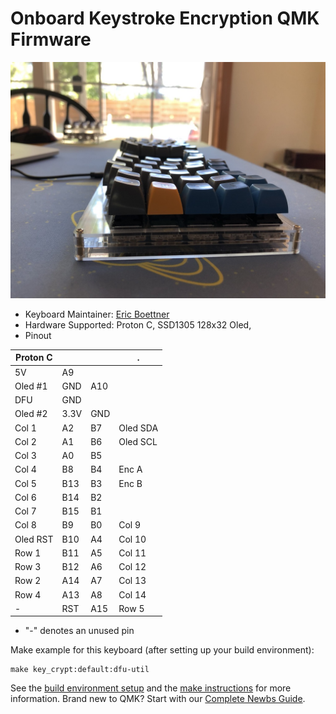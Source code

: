 # Onboard Keystroke Encryption QMK Firmware

![key_crypt](keeb.jpg)

* Keyboard Maintainer: [Eric Boettner](https://github.com/boettner-eric)
* Hardware Supported: Proton C, SSD1305 128x32 Oled,
* Pinout

Proton C  | | | .
--- | --- | --- | ---
 | 5V | A9 |
Oled #1 | GND | A10 |
 | DFU | GND |
Oled #2 | 3.3V | GND |
Col 1 | A2| B7 | Oled SDA
Col 2 | A1 | B6 | Oled SCL
Col 3 | A0 | B5 |
Col 4| B8 | B4 | Enc A
Col 5 | B13 | B3 | Enc B
Col 6 | B14 | B2 |
Col 7 | B15 | B1 | 
Col 8 | B9 | B0 | Col 9
Oled RST | B10 | A4 | Col 10
Row 1 | B11 | A5 | Col 11
Row 3 | B12 | A6 | Col 12
Row 2 | A14 | A7 | Col 13
Row 4 | A13 | A8 | Col 14
- | RST | A15 | Row 5

* "-" denotes an unused pin


Make example for this keyboard (after setting up your build environment):

    make key_crypt:default:dfu-util

See the [build environment setup](https://docs.qmk.fm/#/getting_started_build_tools) and the [make instructions](https://docs.qmk.fm/#/getting_started_make_guide) for more information. Brand new to QMK? Start with our [Complete Newbs Guide](https://docs.qmk.fm/#/newbs).
